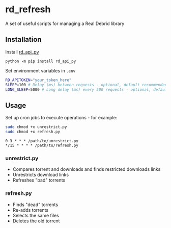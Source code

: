 # rd_refresh

A set of useful scripts for managing a Real Debrid library

## Installation 

Install [rd_api_py](https://github.com/s-krilla/rd_api_py)

```
python -m pip install rd_api_py
```

Set environment variables in `.env`

```bash
RD_APITOKEN="your_token_here"
SLEEP=100 # Delay (ms) between requests - optional, default recommended
LONG_SLEEP=5000 # Long delay (ms) every 500 requests - optional, default recommended
```

## Usage

Set up cron jobs to execute operations - for example:
```bash
sudo chmod +x unrestrict.py
sudo chmod +x refresh.py
```

```
0 3 * * * /path/to/unrestrict.py
*/15 * * * * /path/to/refresh.py
```

### unrestrict.py

- Compares torrent and downloads and finds restricted downloads links
- Unrestricts download links
- Refreshes "bad" torrents

### refresh.py

- Finds "dead" torrents
- Re-adds torrents
- Selects the same files
- Deletes the old torrent

